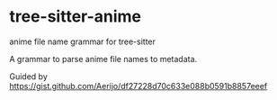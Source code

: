 # tree-sitter-anime
anime file name grammar for tree-sitter

A grammar to parse anime file names to metadata.

Guided by https://gist.github.com/Aerijo/df27228d70c633e088b0591b8857eeef